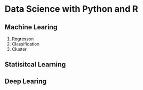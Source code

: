 # Data Science with Python and R

## Machine Learing
1. Regresson
2. Classification
3. Cluster

## Statisitcal Learning

## Deep Learing


